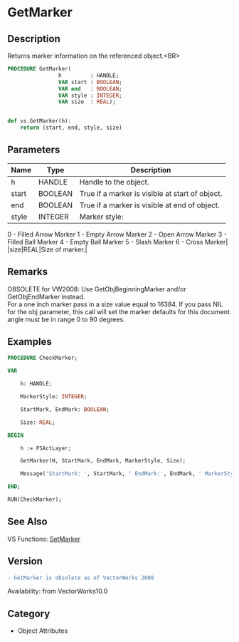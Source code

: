 # GetMarker

## Description
Returns marker information on the referenced object.&lt;BR&gt;


```pascal
PROCEDURE GetMarker(
				h         : HANDLE;
				VAR start : BOOLEAN;
				VAR end   : BOOLEAN;
				VAR style : INTEGER;
				VAR size  : REAL);
```

```python

def vs.GetMarker(h):
    return (start, end, style, size)
```

## Parameters
|Name|Type|Description|
|---|---|---|
|h|HANDLE|Handle to the object.|
|start|BOOLEAN|True if a marker is visible at start of object.|
|end|BOOLEAN|True if a marker is visible at end of object.|
|style|INTEGER|Marker style:
0 - Filled Arrow Marker
1 - Empty Arrow Marker
2 - Open Arrow Marker
3 - Filled Ball Marker
4 - Empty Ball Marker
5 - Slash Marker
6 - Cross Marker|
|size|REAL|Size of marker.|

## Remarks
OBSOLETE for VW2008: Use GetObjBeginningMarker and/or GetObjEndMarker instead.<BR>
For a one inch marker pass in a size value equal to 16384. If you pass NIL for the obj parameter, this call will set the marker defaults for this document.  angle must be in range 0 to 90 degrees.

## Examples
```pascal
PROCEDURE CheckMarker;

VAR

	h: HANDLE;

	MarkerStyle: INTEGER;

	StartMark, EndMark: BOOLEAN;

	Size: REAL;

BEGIN

	h := FSActLayer;

	GetMarker(H, StartMark, EndMark, MarkerStyle, Size);

	Message('StartMark: ', StartMark, ' EndMark:', EndMark, ' MarkerStyle:', MarkerStyle, ' Size:', Size);

END;

RUN(CheckMarker);


```

## See Also
VS Functions:
[SetMarker](SetMarker.md)

## Version
```diff
- GetMarker is obsolete as of VectorWorks 2008
```

Availability: from VectorWorks10.0
## Category
* Object Attributes

